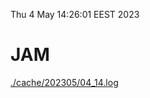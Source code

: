 Thu  4 May 14:26:01 EEST 2023
# JAM
<a href='./cache/202305/04_14.log'>./cache/202305/04_14.log</a>
